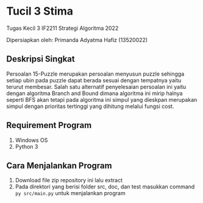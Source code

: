 # Tucil 3 Stima

Tugas Kecil 3 IF2211 Strategi Algoritma 2022

Dipersiapkan oleh: Primanda Adyatma Hafiz (13520022)

## Deskripsi Singkat

Persoalan 15-Puzzle merupakan persoalan menyusun puzzle sehingga setiap ubin pada puzzle dapat berada sesuai dengan tempatnya yaitu terurut membesar. Salah satu alternatif penyelesaian persoalan ini yaitu dengan algoritma Branch and Bound dimana algoritma ini mirip halnya seperti BFS akan tetapi pada algoritma ini simpul yang dieskpan merupakan simpul dengan prioritas tertinggi yang dihitung melalui fungsi cost.

## Requirement Program
1. Windows OS
2. Python 3

## Cara Menjalankan Program

1. Download file zip repository ini lalu extract
2. Pada direktori yang berisi folder src, doc, dan test masukkan command ```py src/main.py``` untuk menjalankan program 
